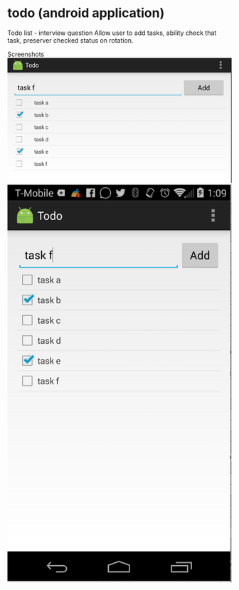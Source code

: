# todo (android application)
Todo list - interview question
Allow user to add tasks, ability check that task, preserver checked status on rotation.

Screenshots
![alt tag](https://raw.githubusercontent.com/sauravrp/todo/master/screenshots/todo1.png)
![alt tag](https://raw.githubusercontent.com/sauravrp/todo/master/screenshots/todo2.png)
